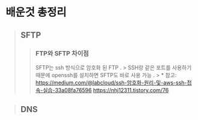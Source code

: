 배운것 총정리
==========

> SFTP
> ----
>
>    > ### FTP와 SFTP 차이점
>    > SFTP는 ssh 방식으로 암호화 된 FTP
>.   > SSH랑 같은 포트를 사용하기 때문에 openssh를 설치하면 SFTP도 바로 사용 가능
>.   > * 참고: <https://medium.com/@labcloud/ssh-암호화-원리-및-aws-ssh-접속-실습-33a08fa76596> <https://nhj12311.tistory.com/76>

> DNS
> ---
